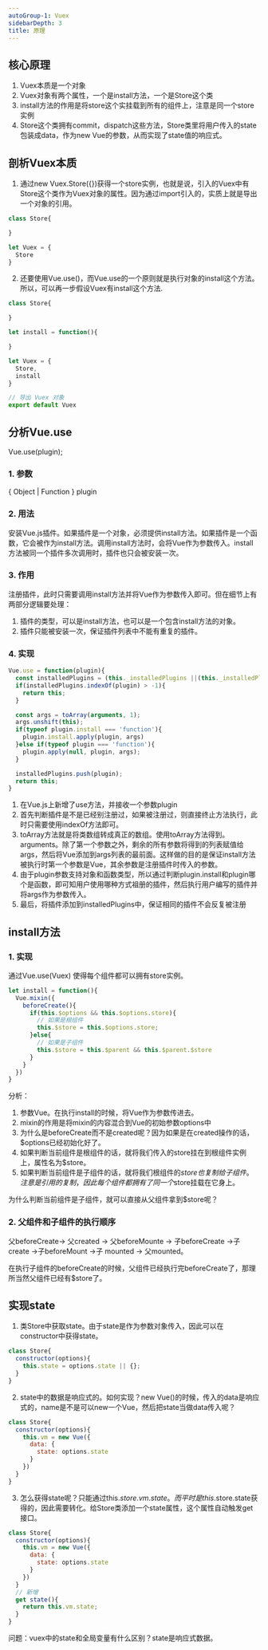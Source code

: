 ```yaml
---
autoGroup-1: Vuex
sidebarDepth: 3
title: 原理
---
```


## 核心原理
1. Vuex本质是一个对象
2. Vuex对象有两个属性，一个是install方法，一个是Store这个类
3. install方法的作用是将store这个实挂载到所有的组件上，注意是同一个store实例
4. Store这个类拥有commit，dispatch这些方法，Store类里将用户传入的state包装成data，作为new Vue的参数，从而实现了state值的响应式。

## 剖析Vuex本质
1. 通过new Vuex.Store({})获得一个store实例，也就是说，引入的Vuex中有Store这个类作为Vuex对象的属性。因为通过import引入的，实质上就是导出一个对象的引用。
```js
class Store{

}

let Vuex = {
  Store
}

```

2. 还要使用Vue.use()，而Vue.use的一个原则就是执行对象的install这个方法。所以，可以再一步假设Vuex有install这个方法.
```js
class Store{

}

let install = function(){

}

let Vuex = {
  Store,
  install
}

// 导出 Vuex 对象
export default Vuex

```

## 分析Vue.use
Vue.use(plugin);
### 1. 参数
{ Object | Function } plugin
### 2. 用法
安装Vue.js插件。如果插件是一个对象，必须提供install方法。如果插件是一个函数，它会被作为install方法。调用install方法时，会将Vue作为参数传入。install方法被同一个插件多次调用时，插件也只会被安装一次。
### 3. 作用
注册插件，此时只需要调用install方法并将Vue作为参数传入即可。但在细节上有两部分逻辑要处理：
1. 插件的类型，可以是install方法，也可以是一个包含install方法的对象。
2. 插件只能被安装一次，保证插件列表中不能有重复的插件。
### 4. 实现
```js
Vue.use = function(plugin){
  const installedPlugins = (this._installedPlugins ||(this._installedPlugins = []))
  if(installedPlugins.indexOf(plugin) > -1){
    return this;
  }

  const args = toArray(arguments, 1);
  args.unshift(this);
  if(typeof plugin.install === 'function'){
    plugin.install.apply(plugin, args)
  }else if(typeof plugin === 'function'){
    plugin.apply(null, plugin, args);
  }

  installedPlugins.push(plugin);
  return this;
}
```
1. 在Vue.js上新增了use方法，并接收一个参数plugin
2. 首先判断插件是不是已经别注册过，如果被注册过，则直接终止方法执行，此时只需要使用indexOf方法即可。
3. toArray方法就是将类数组转成真正的数组。使用toArray方法得到。arguments。除了第一个参数之外，剩余的所有参数将得到的列表赋值给args，然后将Vue添加到args列表的最前面。这样做的目的是保证install方法被执行时第一个参数是Vue，其余参数是注册插件时传入的参数。
4. 由于plugin参数支持对象和函数类型，所以通过判断plugin.install和plugin哪个是函数，即可知用户使用哪种方式祖册的插件，然后执行用户编写的插件并将args作为参数传入。
5. 最后，将插件添加到installedPlugins中，保证相同的插件不会反复被注册


## install方法

### 1. 实现
通过Vue.use(Vuex) 使得每个组件都可以拥有store实例。
```js
let install = function(){
  Vue.mixin({
    beforeCreate(){
      if(this.$options && this.$options.store){
        // 如果是根组件
        this.$store = this.$options.store;
      }else{
        // 如果是子组件
        this.$store = this.$parent && this.$parent.$store
      }
    }
  })
}
```
分析：
1. 参数Vue。在执行install的时候，将Vue作为参数传进去。
2. mixin的作用是将mixin的内容混合到Vue的初始参数options中
3. 为什么是beforeCreate而不是created呢？因为如果是在created操作的话，$options已经初始化好了。
4. 如果判断当前组件是根组件的话，就将我们传入的store挂在到根组件实例上，属性名为$store。
5. 如果判断当前组件是子组件的话，就将我们根组件的$store也复制给子组件。注意是引用的复制，因此每个组件都拥有了同一个$store挂载在它身上。

为什么判断当前组件是子组件，就可以直接从父组件拿到$store呢？

### 2. 父组件和子组件的执行顺序
父beforeCreate-> 父created -> 父beforeMounte -> 子beforeCreate ->子create ->子beforeMount ->子 mounted -> 父mounted。

在执行子组件的beforeCreate的时候，父组件已经执行完beforeCreate了，那理所当然父组件已经有$store了。

## 实现state
1. 类Store中获取state。由于state是作为参数对象传入，因此可以在constructor中获得state。
```js
class Store{
  constructor(options){
    this.state = options.state || {};
  }
}
```
2. state中的数据是响应式的。如何实现？new Vue()的时候，传入的data是响应式的，name是不是可以new一个Vue，然后把state当做data传入呢？
```js
class Store{
  constructor(options){
    this.vm = new Vue({
      data: {
        state: options.state
      }
    })
  }
}
```
3. 怎么获得state呢？只能通过this.$store.vm.state。而平时是this.$store.state获得的，因此需要转化。给Store类添加一个state属性，这个属性自动触发get接口。
```js
class Store{
  constructor(options){
    this.vm = new Vue({
      data: {
        state: options.state
      }
    })
  }
  // 新增
  get state(){
    return this.vm.state;
  }
}
```

问题：vuex中的state和全局变量有什么区别？state是响应式数据。

<!-- 
## 实现getter
```js
class Store{
  constructor(options){
    this.vm = new Vue({
      data: {
        state: options.state
      }
    })

    // 新增
    let getters = options.getter || {};
    this.getters = {}
    Object.keys(getters).forEach(getterName => {
      Object.defineProperty(this.getters, getterName, {
        get: ()=>{
          return getters[getterName](this.state)
        }
      })
    })
  }
  
  get state(){
    return this.vm.state;
  }
}
```
把用户传进来的getter保存到getters数组里。    
**为什么用getter的时候不用写括号。**这个问题就像问我们平时写个变量，为什么不用括号一样。（如`{{num}}`,而不是`{{num()}}`）。利用了Object.defineProperty。



## 实现mutation
```js
class Store{
  constructor(options){
    this.vm = new Vue({
      data: {
        state: options.state
      }
    })

    let getters = options.getter || {}
    this.getters = {}
    Object.keys(getters).forEach(getterName=>{
        Object.defineProperty(this.getters,getterName,{
            get:()=>{
                return getters[getterName](this.state)
            }
        })
    })

    // 新增代码
    let mutations = options.mutations || {}
    this.mutations = {}
    Object.keys(mutations).forEach(mutationName => {
      this.mutations[mutationName] = (arg) => {
        mutations[mutationName](this, state, arg)
      }
    })
  }
  
  get state(){
    return this.vm.state;
  }
}
```
mutations跟getter一样，还是用mutations对象将用户传入的mutations存储起来。但是怎么触发呢？回忆一下，我们是怎么触发mutations的。
```js
this.$store.commit('incre',1)
```
可以看出store对象有commit这个方法。而commit方法触发了mutations对象中的某个对应的方法，因此我们可以给Store类添加commit方法。
```js
class Store{
  constructor(options){
    this.vm = new Vue({
      data: {
        state: options.state
      }
    })

    let getters = options.getter || {}
    this.getters = {}
    Object.keys(getters).forEach(getterName=>{
        Object.defineProperty(this.getters,getterName,{
            get:()=>{
                return getters[getterName](this.state)
            }
        })
    })

    let mutations = options.mutations || {}
    this.mutations = {}
    Object.keys(mutations).forEach(mutationName => {
      this.mutations[mutationName] = (arg) => {
        mutations[mutationName](this, state, arg)
      }
    })
  }

  // 新增代码
  commit(method, arg){
    this.mutations[method](arg)
  }
  
  get state(){
    return this.vm.state;
  }
}

```


## 实现actions
```js
class Store{
  constructor(options){
    this.vm = new Vue({
      data: {
        state: options.state
      }
    })

    let getters = options.getter || {}
    this.getters = {}
    Object.keys(getters).forEach(getterName=>{
        Object.defineProperty(this.getters,getterName,{
            get:()=>{
                return getters[getterName](this.state)
            }
        })
    })

    let mutations = options.mutations || {}
    this.mutations = {}
    Object.keys(mutations).forEach(mutationName => {
      this.mutations[mutationName] = (arg) => {
        mutations[mutationName](this.state, arg)
      }
    })

    // 新增代码
    let actions = options.actions
    this.actions = {}
    Object.keys(actions).forEach(actionName => {
      this.actions[actionName] = (arg) => {
        actions[actionName](this, arg) // this 代表的是 store 实例本身
      }
    })
  }

  // 新增代码
  dispatch(method, arg){
    this.actions[method](arg);
  }

  commit(method, arg){
    this.mutations[method](arg)
  }
  
  get state(){
    return this.vm.state;
  }
}

```
actions使用是这样的
```js
actions: {
    asyncIncre({commit}, arg){
      setTimeout(()=>{
        commit('incre', arg)
      }, 1000)
    }
  }
```
其实{commit} 就是对this，即store实例的解构

## 功能验证
### 1. 目录结构
<img :src="$withBase('/framework/Vuex/catalogue.png')" alt="catalogue" />  

### 2. 代码

#### main.js
```js
import Vue from "vue";
import App from "./App.vue";
import store from "./store";

Vue.config.productionTip = false;

new Vue({
  store,
  render: (h) => h(App),
}).$mount("#app");

```

#### App.vue
```vue
<template>
  <div>
    <p>state: {{this.$store.state.num}}</p>
    <p>getter: {{this.$store.getters.getNum}}</p>
    <button @click="add">+1</button>
    <button @click="asyncAdd">异步+2</button>
  </div>
</template>

<script>


export default {
  name: "App",
  methods: {
    add(){
      this.$store.commit('incre', 1)
    },
    asyncAdd(){
      this.$store.dispatch('asyncIncre',2)
    }
  },
};
</script>

```

#### index.js
```js
import Vue from "vue";
import Vuex from "./myVuex";  // 引入

Vue.use(Vuex);

export default new Vuex.Store({
  state: {
    num: 1
  },
  getter:{
    getNum:(state)=>{
      return state.num
    }
  },
  mutations: {
    incre(state, arg){
      state.num += arg;
    }
  },
  actions: {
    asyncIncre({commit}, arg){
      setTimeout(()=>{
        commit('incre', arg)
      }, 1000)
    }
  },
  modules: {},
});

```

#### myVuex.js
```js
import Vue from "vue"

class Store{
  constructor(options){
    this.vm = new Vue({
      data: {
        state: options.state
      }
    })

    let getters = options.getter || {}
    this.getters = {}
    Object.keys(getters).forEach(getterName=>{
        Object.defineProperty(this.getters,getterName,{
            get:()=>{
                return getters[getterName](this.state)
            }
        })
    })

    let mutations = options.mutations || {}
    this.mutations = {}
    Object.keys(mutations).forEach(mutationName => {
      this.mutations[mutationName] = (arg) => {
        mutations[mutationName](this.state, arg)
      }
    })

    let actions = options.actions
    this.actions = {}
    Object.keys(actions).forEach(actionName => {
      this.actions[actionName] = (arg) => {
        actions[actionName](this, arg) // this 代表的是 store 实例本身
      }
    })
  }

  dispatch(method, arg){
    this.actions[method](arg);
  }

  commit = (method,arg) => {
    this.mutations[method](arg)
  }
  
  get state(){
    return this.vm.state;
  }
}

let install = function(){
  Vue.mixin({
    beforeCreate(){
      if(this.$options && this.$options.store){
        // 如果是根组件
        this.$store = this.$options.store;
      }else{
        // 如果是子组件
        this.$store = this.$parent && this.$parent.$store
      }
    }
  })
}

let Vuex = {
  Store,
  install
}

export default Vuex

```
** 注意 **   
如果commit使用普通函数，则会报错
<img :src="$withBase('/framework/Vuex/commit-error.png')" alt="commit-error" />  

错误是说执行到这里发现这里的this是undefined
```js
commit(method,arg){
  console.log(this); // undefined
  this.mutations[method](arg)
}
```
分析：
```js
this.$store.commit('incre',1)
```
执行这段代码的时候，执行commit的时候，this是谁调用就指向谁，所以this指向$store。
```js
this.$store.dispatch('asyncIncre',2)
```
执行这段代码，就会执行
```js
asyncIncre({commit},arg){
  setTimeout(()=>{
    commit('incre',arg)
  },1000)
}
```
谁调用commit？？是$store吗？并不是。所以要解决这个问题，我们必须换成箭头函数
 -->
